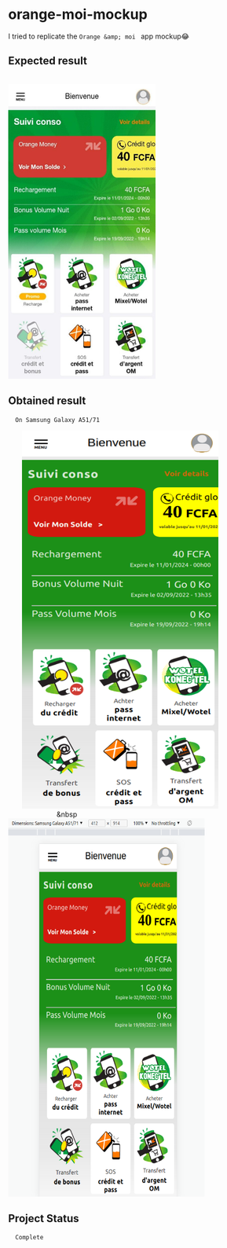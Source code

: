 # orange-moi-mockup
I tried to replicate the `Orange &amp; moi ` app mockup😂

## Expected result 
&nbsp;&nbsp;&nbsp;&nbsp;&nbsp;&nbsp;&nbsp;&nbsp;&nbsp;&nbsp;&nbsp;&nbsp;&nbsp;&nbsp;&nbsp;&nbsp;&nbsp;&nbsp;&nbsp;&nbsp;&nbsp;&nbsp;&nbsp;&nbsp;&nbsp;&nbsp;&nbsp;&nbsp;&nbsp;&nbsp;&nbsp;&nbsp;&nbsp;&nbsp;&nbsp;&nbsp;&nbsp;&nbsp;&nbsp;&nbsp;&nbsp;&nbsp;&nbsp;&nbsp;&nbsp;&nbsp;&nbsp;&nbsp;&nbsp;&nbsp;&nbsp;&nbsp;&nbsp;&nbsp;&nbsp;&nbsp;&nbsp;&nbsp;&nbsp;&nbsp;&nbsp;&nbsp;&nbsp;&nbsp;&nbsp;&nbsp;&nbsp;&nbsp;&nbsp;&nbsp;&nbsp;&nbsp;&nbsp;&nbsp;&nbsp;&nbsp;&nbsp;&nbsp;&nbsp;&nbsp;&nbsp;&nbsp;<img src="images/OM_model.png" width="300" height="600">

## Obtained result 
      On Samsung Galaxy A51/71
&nbsp;&nbsp;&nbsp;&nbsp;&nbsp;&nbsp;&nbsp;<img src="images/OM_mockup1.png" width="400" height="770"> &nbsp;&nbsp;&nbsp;&nbsp;&nbsp;&nbsp;&nbsp;&nbsp;&nbsp;&nbsp;&nbsp;&nbsp;&nbsp;&nbsp;&nbsp;&nbsp;&nbsp;&nbsp;&nbsp;&nbsp;&nbsp;&nbsp;&nbsp;&nbsp;&nbsp;&nbsp <img src="images/OM_mockup2.png" width="400" height="770">



## Project Status 
      Complete 
